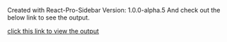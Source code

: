 Created with React-Pro-Sidebar Version: 1.0.0-alpha.5 And
check out the below link to see the output.

<a href="https://githubbox.com/balajin96/sidebar" target="#">click this link to view the output</a>
